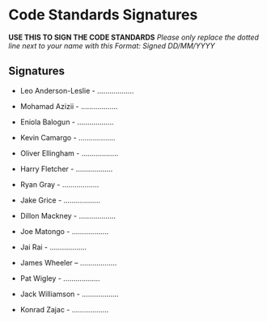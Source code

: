 # Code Standards Signatures
**USE THIS TO SIGN THE CODE STANDARDS**
*Please only replace the dotted line next to your name with this Format:*
*Signed DD/MM/YYYY*

## Signatures

- Leo Anderson-Leslie - ………………

- Mohamad Azizii - ………………

- Eniola Balogun - ………………

- Kevin Camargo - ………………

- Oliver Ellingham - ………………

- Harry Fletcher - ………………

- Ryan Gray - ………………

- Jake Grice - ………………

- Dillon Mackney - ………………

- Joe Matongo - ………………

- Jai Rai - ………………

- James Wheeler – ………………

- Pat Wigley - ………………

- Jack Williamson - ………………

- Konrad Zajac - ………………
